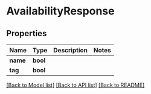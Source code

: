 # AvailabilityResponse

## Properties

Name | Type | Description | Notes
------------ | ------------- | ------------- | -------------
**name** | **bool** |  | 
**tag** | **bool** |  | 

[[Back to Model list]](../README.md#documentation-for-models) [[Back to API list]](../README.md#documentation-for-api-endpoints) [[Back to README]](../README.md)


